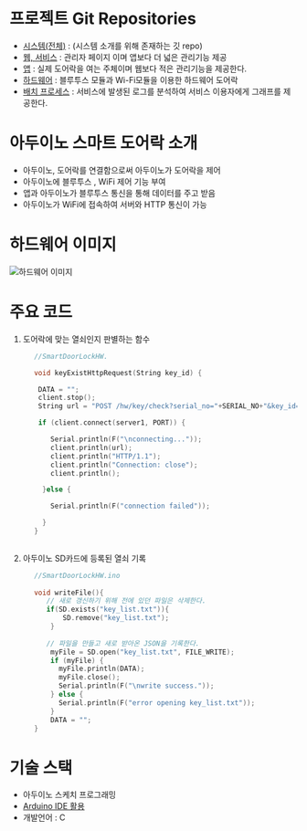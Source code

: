 # 프로젝트 Git Repositories
 - [시스템(전체)](https://github.com/yung6699/SmartDoorLock) : (시스템 소개를 위해 존재하는 깃 repo) 
 - [웹, 서비스](../SmartDoorLock-WebApplication) : 관리자 페이지 이며 앱보다 더 넓은 관리기능 제공
 - [앱](../SmartDoorLock-HybridApplication) : 실제 도어락을 여는 주체이며 웹보다 적은 관리기능을 제공한다.
 - [하드웨어](./SmartDoorLock-Arduino) : 블루투스 모듈과 Wi-Fi모듈을 이용한 하드웨어 도어락
 - [배치 프로세스](/SmartDoorLock-LogAnalyzers) : 서비스에 발생된 로그를 분석하여 서비스 이용자에게 그래프를 제공한다.

# 아두이노 스마트 도어락 소개

- 아두이노, 도어락를 연결함으로써 아두이노가 도어락을 제어
- 아두이노에 블루투스 , WiFi 제어 기능 부여
- 앱과 아두이노가 블루투스 통신을 통해 데이터를 주고 받음
- 아두이노가 WiFi에 접속하여 서버와 HTTP 통신이 가능

   
# 하드웨어 이미지 

![하드웨어 이미지](https://github.com/yung6699/SmartDoorLock-Arduino/raw/master/docs/Hardware.png)

# 주요 코드

 1. 도어락에 맞는 열쇠인지 판별하는 함수

  ``` c
	  	//SmartDoorLockHW.

		void keyExistHttpRequest(String key_id) {

 		 DATA = "";
   		 client.stop();
   		 String url = "POST /hw/key/check?serial_no="+SERIAL_NO+"&key_id="+key_id;

  		 if (client.connect(server1, PORT)) {

   			Serial.println(F("\nconnecting..."));
		    client.println(url);
		    client.println("HTTP/1.1");
		    client.println("Connection: close");
		    client.println();

		  }else {

		    Serial.println(F("connection failed")); 

		  }
		}
	

  ```

 2. 아두이노 SD카드에 등록된 열쇠 기록

  ``` c
		//SmartDoorLockHW.ino
		
		void writeFile(){
		   // 새로 갱신하기 위해 전에 있던 파일은 삭제한다.
		   if(SD.exists("key_list.txt")){
		       SD.remove("key_list.txt");  
		    }
		    
		   // 파일을 만들고 새로 받아온 JSON을 기록한다.
		    myFile = SD.open("key_list.txt", FILE_WRITE);
		    if (myFile) {
		      myFile.println(DATA);
		      myFile.close();
		      Serial.println(F("\nwrite success."));
		    } else {
		      Serial.println(F("error opening key_list.txt"));
		    }
		    DATA = "";
		}

  ```

# 기술 스택

 - 아두이노 스케치 프로그래밍
  - [Arduino IDE 활용](https://www.arduino.cc/en/Main/Software) 
  - 개발언어 : C

